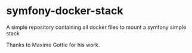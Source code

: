 # symfony-docker-stack
A simple repository containing all docker files to mount a symfony simple stack

Thanks to Maxime Gottie for his work.